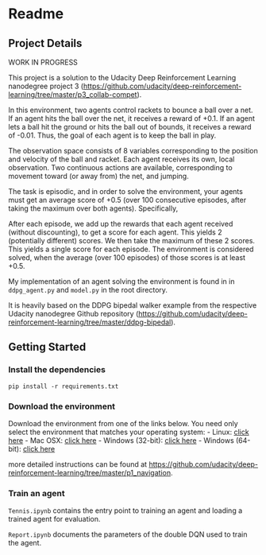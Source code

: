 # Readme

## Project Details

WORK IN PROGRESS

This project is a solution to the Udacity Deep Reinforcement Learning nanodegree project 3 (https://github.com/udacity/deep-reinforcement-learning/tree/master/p3_collab-compet). 

In this environment, two agents control rackets to bounce a ball over a net. If an agent hits the ball over the net, it receives a reward of +0.1. If an agent lets a ball hit the ground or hits the ball out of bounds, it receives a reward of -0.01. Thus, the goal of each agent is to keep the ball in play.

The observation space consists of 8 variables corresponding to the position and velocity of the ball and racket. Each agent receives its own, local observation. Two continuous actions are available, corresponding to movement toward (or away from) the net, and jumping.

The task is episodic, and in order to solve the environment, your agents must get an average score of +0.5 (over 100 consecutive episodes, after taking the maximum over both agents). Specifically,

After each episode, we add up the rewards that each agent received (without discounting), to get a score for each agent. This yields 2 (potentially different) scores. We then take the maximum of these 2 scores.
This yields a single score for each episode.
The environment is considered solved, when the average (over 100 episodes) of those scores is at least +0.5.

My implementation of an agent solving the environment is found in in `ddpg_agent.py` and `model.py` in the root directory.

It is heavily based on the DDPG bipedal walker example from the respective Udacity nanodegree Github repository  (https://github.com/udacity/deep-reinforcement-learning/tree/master/ddpg-bipedal).


## Getting Started

### Install the dependencies

    pip install -r requirements.txt

### Download the environment

Download the environment from one of the links below.  You need only select the environment that matches your operating system:
    - Linux: [click here](https://s3-us-west-1.amazonaws.com/udacity-drlnd/P3/Tennis/Tennis_Linux.zip)
    - Mac OSX: [click here](https://s3-us-west-1.amazonaws.com/udacity-drlnd/P3/Tennis/Tennis.app.zip)
    - Windows (32-bit): [click here](https://s3-us-west-1.amazonaws.com/udacity-drlnd/P3/Tennis/Tennis_Windows_x86.zip)
    - Windows (64-bit): [click here](https://s3-us-west-1.amazonaws.com/udacity-drlnd/P3/Tennis/Tennis_Windows_x86_64.zip)

more detailed instructions can be found at https://github.com/udacity/deep-reinforcement-learning/tree/master/p1_navigation.

### Train an agent

`Tennis.ipynb` contains the entry point to training an agent and loading a trained agent for evaluation.

`Report.ipynb` documents the parameters of the double DQN used to train the agent.
